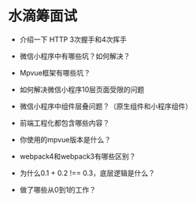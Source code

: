 # 水滴筹面试

 * 介绍一下 HTTP 3次握手和4次挥手



 * 微信小程序中有哪些坑？如何解决？



 * Mpvue框架有哪些坑？



 * 如何解决微信小程序10层页面受限的问题



 * 微信小程序中组件层叠问题？（原生组件和小程序组件）



 * 前端工程化都包含哪些内容？



 * 你使用的mpvue版本是什么？



 * webpack4和webpack3有哪些区别？



 * 为什么0.1 + 0.2 !== 0.3，底层逻辑是什么？



 * 做了哪些从0到1的工作？

